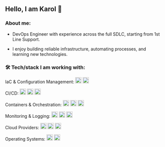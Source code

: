 ## Hello, I am Karol 👋

### About me:

- DevOps Engineer with experience across the full SDLC, starting from 1st Line Support.

- I enjoy building reliable infrastructure, automating processes, and learning new technologies.

### 🛠️ Tech/stack I am working with:

IaC & Configuration Management: <img src="https://img.shields.io/badge/Ansible-000000.svg?&style=for-the-badge&logo=ansible&logoColor=white" height="20"/> <img src="https://img.shields.io/badge/Terraform-844FBA.svg?&style=for-the-badge&logo=terraform&logoColor=white" height="20"/>

CI/CD: <img src="https://img.shields.io/badge/GitHub_Actions-2088FF.svg?&style=for-the-badge&logo=githubactions&logoColor=white" height="20"/> <img src="https://img.shields.io/badge/Azure_DevOps-0078D4.svg?&style=for-the-badge&logo=azuredevops&logoColor=white" height="20"/> <img src="https://img.shields.io/badge/Jenkins-D24939.svg?&style=for-the-badge&logo=jenkins&logoColor=white" height="20"/>

Containers & Orchestration: <img src="https://img.shields.io/badge/Docker-2496ED.svg?&style=for-the-badge&logo=docker&logoColor=blue" height="20"/> <img src="https://img.shields.io/badge/Kubernetes-326CE5.svg?&style=for-the-badge&logo=kubernetes&logoColor=white" height="20"/> <img src="https://img.shields.io/badge/Helm-0F1689.svg?&style=for-the-badge&logo=helm&logoColor=white" height="20"/>
 
Monitoring & Logging: <img src="https://img.shields.io/badge/ELK-FDD835.svg?&style=for-the-badge&logo=elastic&logoColor=black" height="20"/> <img src="https://img.shields.io/badge/Grafana-F46800.svg?&style=for-the-badge&logo=grafana&logoColor=white" height="20"/> <img src="https://img.shields.io/badge/Prometheus-E6522C.svg?&style=for-the-badge&logo=prometheus&logoColor=white" height="20"/>

Cloud Providers: <img src="https://img.shields.io/badge/GCP-4285F4.svg?&style=for-the-badge&logo=googlecloud&logoColor=white" height="20"/> <img src="https://img.shields.io/badge/Azure-0078D4.svg?&style=for-the-badge&logo=microsoft%20azure&logoColor=white" height="20"/> <img src="https://img.shields.io/badge/OpenShift-E01E36.svg?&style=for-the-badge&logo=openshift&logoColor=white" height="20"/>


Operating Systems: <img src="https://img.shields.io/badge/Linux-FCC624.svg?&style=for-the-badge&logo=linux&logoColor=black" height="20"/> <img src="https://img.shields.io/badge/Windows-0078D6.svg?&style=for-the-badge&logo=windows&logoColor=white" height="20"/>

